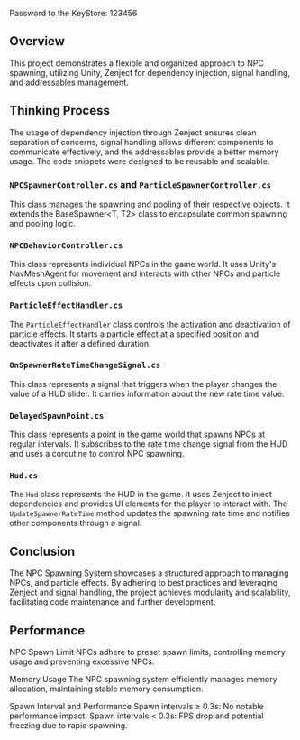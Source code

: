 Password to the KeyStore: 123456

## Overview

This project demonstrates a flexible and organized approach to NPC spawning, utilizing Unity, Zenject for dependency injection, signal handling, and addressables management.

## Thinking Process

The usage of dependency injection through Zenject ensures clean separation of concerns, signal handling allows different components to communicate effectively, and the addressables provide a better memory usage. The code snippets were designed to be reusable and scalable.

### `NPCSpawnerController.cs` and `ParticleSpawnerController.cs`

This class manages the spawning and pooling of their respective objects. It extends the BaseSpawner<T, T2> class to encapsulate common spawning and pooling logic.

### `NPCBehaviorController.cs`

This class represents individual NPCs in the game world. It uses Unity's NavMeshAgent for movement and interacts with other NPCs and particle effects upon collision.

### `ParticleEffectHandler.cs`

The `ParticleEffectHandler` class controls the activation and deactivation of particle effects. It starts a particle effect at a specified position and deactivates it after a defined duration.

### `OnSpawnerRateTimeChangeSignal.cs`

This class represents a signal that triggers when the player changes the value of a HUD slider. It carries information about the new rate time value.

### `DelayedSpawnPoint.cs`

This class represents a point in the game world that spawns NPCs at regular intervals. It subscribes to the rate time change signal from the HUD and uses a coroutine to control NPC spawning.

### `Hud.cs`

The `Hud` class represents the HUD in the game. It uses Zenject to inject dependencies and provides UI elements for the player to interact with. The `UpdateSpawnerRateTime` method updates the spawning rate time and notifies other components through a signal.

## Conclusion

The NPC Spawning System showcases a structured approach to managing NPCs, and particle effects. By adhering to best practices and leveraging Zenject and signal handling, the project achieves modularity and scalability, facilitating code maintenance and further development.

## Performance

NPC Spawn Limit
NPCs adhere to preset spawn limits, controlling memory usage and preventing excessive NPCs.

Memory Usage
The NPC spawning system efficiently manages memory allocation, maintaining stable memory consumption.

Spawn Interval and Performance
Spawn intervals ≥ 0.3s: No notable performance impact.
Spawn intervals < 0.3s: FPS drop and potential freezing due to rapid spawning.

